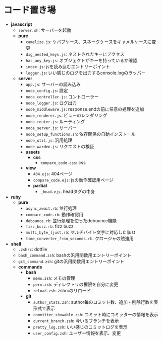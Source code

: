 # コード置き場

- **javascript**
  - `server.sh`: サーバーを起動
  - **pure**
    - `camelize.js`: ケバブケース、スネークケースをキャメルケースに変更
    - `dig_nested_keys.js`: ネストされたキーにアクセス
    - `has_any_key.js`: オブジェクトがキーを持っているか確認
    - `index.js`: jsを読み込むエントリーポイント
    - `logger.js`: いい感じのログを出力するconsole.logのラッパー
  - **server**
    - `app.js`: サーバーの読み込み
    - `node_config.js`: 設定
    - `node_controller.js`: コントローラー
    - `node_logger.js`: ログ出力
    - `node_middleware.js`: response.endの前に任意の処理を追加
    - `node_renderer.js`: ビューのレンダリング
    - `node_router.js`: ルーティング
    - `node_server.js`: サーバー
    - `node_setup_functions.sh`: 依存関係の自動インストール
    - `node_util.js`: 汎用処理
    - `node_warden.js`: リクエストの検証
    - **assets**
      - **css**
        - `compare_code.css`: css
    - **view**
      - `404.ejs`: 404ページ
      - `compare_code.ejs`: jsの動作確認用ページ
      - **partial**
        - `_head.ejs`: headタグの中身
- **ruby**
  - **pure**
    - `async_await.rb`: 並行処理
    - `compare_code.rb`: 動作確認用
    - `debounce.rb`: 並行処理を使ったdebounce機能
    - `fizz_buzz.rb`: fizz buzz
    - `multi_byte_ljust.rb`: マルチバイト文字に対応したljust
    - `time_converter_from_seconds.rb`: クロージャの勉強用
- **shell**
  - `.zshrc`: dotfile
  - `bash_command.zsh`: bashの汎用関数用エントリーポイント
  - `git_command.zsh`: gitの汎用関数用エントリーポイント
  - **commands**
    - **bash**
      - `memo.zsh`: メモの管理
      - `perm.zsh`: ディレクトリの権限を自分に変更
      - `reload.zsh`: zshrcのリロード
    - **git**
      - `author_stats.zsh`: author毎のコミット数、追加・削除行数を表形式で表示
      - `committer_showable.zsh`: コミット時にコミッターの情報を表示
      - `current_branch.zsh`: 今いるブランチを表示
      - `pretty_log.zsh`: いい感じのコミットログを表示
      - `user_config.zsh`: ユーザー情報を表示、変更
